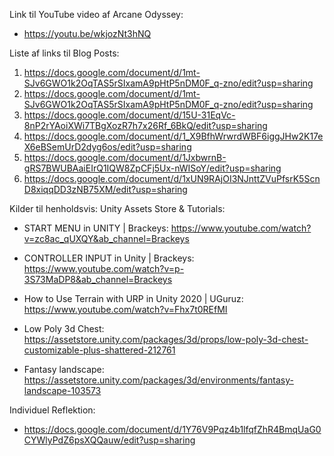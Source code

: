 Link til YouTube video af Arcane Odyssey:

- https://youtu.be/wkjozNt3hNQ

Liste af links til Blog Posts:

1. https://docs.google.com/document/d/1mt-SJv6GWO1k2OqTAS5rSIxamA9pHtP5nDM0F_q-zno/edit?usp=sharing
2. https://docs.google.com/document/d/1mt-SJv6GWO1k2OqTAS5rSIxamA9pHtP5nDM0F_q-zno/edit?usp=sharing
3. https://docs.google.com/document/d/15U-31EqVc-8nP2rYAoiXWi7TBgXozR7h7x26Rf_6BkQ/edit?usp=sharing
4. https://docs.google.com/document/d/1_X9BfhWrwrdWBF6iggJHw2K17eX6eBSemUrD2dyg6os/edit?usp=sharing
5. https://docs.google.com/document/d/1JxbwrnB-gRS7BWUBAaiEIrQ1IQW8ZpCFj5Ux-nWISoY/edit?usp=sharing
6. https://docs.google.com/document/d/1xUN9RAjOI3NJnttZVuPfsrK5ScnD8xiqqDD3zNB75XM/edit?usp=sharing

Kilder til henholdsvis: Unity Assets Store & Tutorials:

- START MENU in UNITY | Brackeys: https://www.youtube.com/watch?v=zc8ac_qUXQY&ab_channel=Brackeys
- CONTROLLER INPUT in Unity | Brackeys: https://www.youtube.com/watch?v=p-3S73MaDP8&ab_channel=Brackeys
- How to Use Terrain with URP in Unity 2020 | UGuruz: https://www.youtube.com/watch?v=Fhx7t0REfMI

- Low Poly 3d Chest: https://assetstore.unity.com/packages/3d/props/low-poly-3d-chest-customizable-plus-shattered-212761
- Fantasy landscape: https://assetstore.unity.com/packages/3d/environments/fantasy-landscape-103573

Individuel Reflektion:

- https://docs.google.com/document/d/1Y76V9Pqz4b1lfqfZhR4BmqUaG0CYWlyPdZ6psXQQauw/edit?usp=sharing
